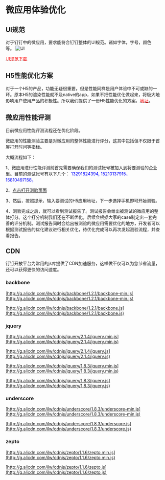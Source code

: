 # 微应用体验优化

## UI规范

对于钉钉中的微应用，要求能符合钉钉整体的UI规范。诸如字体，字号，颜色等。
![UI](https://img.alicdn.com/tps/TB1.yF4KpXXXXcBXpXXXXXXXXXX-601-281.jpg)

[<font color=red>UI规范下载</font>](http://yunpan.taobao.com/s/k9w3LeGzmM)

## H5性能优化方案

对于一个H5的产品，功能无疑很重要，但是性能同样是用户体验中不可或缺的一环。原本H5的渲染性能就不及native的app，如果不把性能优化做起来，将极大地影响用户使用产品的积极性。所以我们提供了一份H5性能优化的方案，[<font color=red>地址</font>](http://ddtalk.github.io/blog/2015/09/07/dingding-first/)。

## 微应用性能评测

目前微应用性能评测流程还在优化阶段。<br>

微应用的性能测验主要是对微应用的整体性能进行评分，这其中包括但不仅限于首屏打开时间等指标。<br>

大概流程如下：<br>

1、微应用进行性能评测前首先需要确保我们的测试帐号被加入到将要测验的企业里。目前的测试帐号有以下几个：<font color=blue > 13291824394, 15210137915，15810497158。 </font> <br>

2、<a href="http://mqc.aliyun.com/hfive.htm?from=dingtalk">点击打开测验页面</a> <br>

3、然后，按照提示，输入要测试的H5应用地址，下一步选择手机即可开始测验。<br>

4、测验完成之后，就可以看到测试报告了。测试报告会给出被测试的微应用的整体打分。这个打分机制我们还在不断优化，后续会根据大家的case制定出一套完善的评分机制。测试报告同时会给出被测验的微应用需要优化的地方，开发者可以根据测试报告的优化建议进行相关优化，待优化完成可以再次发起测验流程，并查看报告。<br>



## CDN

钉钉开放平台为常用的js库提供了CDN加速服务，这样做不仅可以为您节省流量，还可以获得更快的访问速度。

###  backbone

[http://g.alicdn.com/ilw/cdnjs/backbone/1.2.1/backbone-min.js](http://g.alicdn.com/ilw/cdnjs/backbone/1.2.1/backbone-min.js)

[http://g.alicdn.com/ilw/cdnjs/backbone/1.2.1/backbone.js](http://g.alicdn.com/ilw/cdnjs/backbone/1.2.1/backbone.js)
   
### jquery

[http://g.alicdn.com/ilw/cdnjs/jquery/2.1.4/jquery.min.js](http://g.alicdn.com/ilw/cdnjs/jquery/2.1.4/jquery.min.js)

[http://g.alicdn.com/ilw/cdnjs/jquery/2.1.4/jquery.js](http://g.alicdn.com/ilw/cdnjs/jquery/2.1.4/jquery.js)

[http://g.alicdn.com/ilw/cdnjs/jquery/1.8.3/jquery.min.js](http://g.alicdn.com/ilw/cdnjs/jquery/1.8.3/jquery.min.js)

[http://g.alicdn.com/ilw/cdnjs/jquery/1.8.3/jquery.js](http://g.alicdn.com/ilw/cdnjs/jquery/1.8.3/jquery.js)

### underscore

[http://g.alicdn.com/ilw/cdnjs/underscore/1.8.3/underscore-min.js](http://g.alicdn.com/ilw/cdnjs/underscore/1.8.3/underscore-min.js)

[http://g.alicdn.com/ilw/cdnjs/underscore/1.8.3/underscore.js](http://g.alicdn.com/ilw/cdnjs/underscore/1.8.3/underscore.js)

### zepto

[http://g.alicdn.com/ilw/cdnjs/zepto/1.1.6/zepto.min.js](http://g.alicdn.com/ilw/cdnjs/zepto/1.1.6/zepto.min.js)

[http://g.alicdn.com/ilw/cdnjs/zepto/1.1.6/zepto.js](http://g.alicdn.com/ilw/cdnjs/zepto/1.1.6/zepto.js)